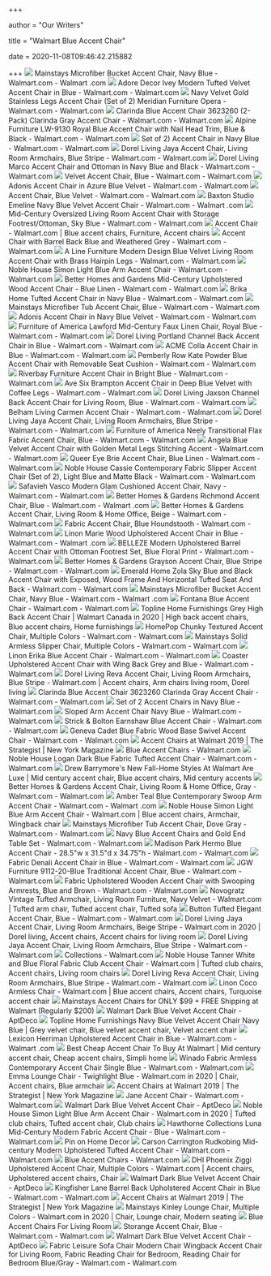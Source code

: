 +++
        
author = "Our Writers"
        
title = "Walmart Blue Accent Chair"
        
date = 2020-11-08T09:46:42.215882
        
+++
[ ![](https://i5.walmartimages.com/asr/c85d995b-da11-4cc9-8a9c-08fc6e583e54_1.43fe0e6bd417d2929ed512c35005898a.jpeg?odnWidth=612&odnHeight=612&odnBg=ffffff)](https://i5.walmartimages.com/asr/c85d995b-da11-4cc9-8a9c-08fc6e583e54_1.43fe0e6bd417d2929ed512c35005898a.jpeg?odnWidth=612&odnHeight=612&odnBg=ffffff) Mainstays Microfiber Bucket Accent Chair, Navy Blue - Walmart.com - Walmart .com
[ ![](https://i5.walmartimages.com/asr/34c26804-9935-45cb-98c5-2ed3989d9672_1.901e7517e5364e23abefc4c353375c30.jpeg?odnWidth=612&odnHeight=612&odnBg=ffffff)](https://i5.walmartimages.com/asr/34c26804-9935-45cb-98c5-2ed3989d9672_1.901e7517e5364e23abefc4c353375c30.jpeg?odnWidth=612&odnHeight=612&odnBg=ffffff) Adore Decor Ivey Modern Tufted Velvet Accent Chair in Blue - Walmart.com -  Walmart.com
[ ![](https://i5.walmartimages.com/asr/8079862d-974c-4721-afaf-47d98acbe124_1.75d1726b9a651e8fe2860eec0332a80b.jpeg?odnWidth=612&odnHeight=612&odnBg=ffffff)](https://i5.walmartimages.com/asr/8079862d-974c-4721-afaf-47d98acbe124_1.75d1726b9a651e8fe2860eec0332a80b.jpeg?odnWidth=612&odnHeight=612&odnBg=ffffff) Navy Velvet Gold Stainless Legs Accent Chair (Set of 2) Meridian Furniture  Opera - Walmart.com - Walmart.com
[ ![](https://i5.walmartimages.com/asr/a3cca96e-0939-4b83-839f-f2f3d7ca806d_1.5402dde9e90d19f671d484b4acd94399.jpeg?odnWidth=612&odnHeight=612&odnBg=ffffff)](https://i5.walmartimages.com/asr/a3cca96e-0939-4b83-839f-f2f3d7ca806d_1.5402dde9e90d19f671d484b4acd94399.jpeg?odnWidth=612&odnHeight=612&odnBg=ffffff) Clarinda Blue Accent Chair 3623260 (2-Pack) Clarinda Gray Accent Chair -  Walmart.com - Walmart.com
[ ![](https://i5.walmartimages.com/asr/90f2d2b1-691a-4f90-a9c3-e20318824a2f_1.2eb8d8828c40c095c75d0e90a6672246.jpeg?odnWidth=612&odnHeight=612&odnBg=ffffff)](https://i5.walmartimages.com/asr/90f2d2b1-691a-4f90-a9c3-e20318824a2f_1.2eb8d8828c40c095c75d0e90a6672246.jpeg?odnWidth=612&odnHeight=612&odnBg=ffffff) Alpine Furniture LW-9130 Royal Blue Accent Chair with Nail Head Trim&#44;  Blue & Black - Walmart.com - Walmart.com
[ ![](https://i5.walmartimages.com/asr/8bc89122-1416-490c-99fb-1f4c04e4e114_1.56cad6dfa273feeb2bedc28689f98812.jpeg?odnWidth=612&odnHeight=612&odnBg=ffffff)](https://i5.walmartimages.com/asr/8bc89122-1416-490c-99fb-1f4c04e4e114_1.56cad6dfa273feeb2bedc28689f98812.jpeg?odnWidth=612&odnHeight=612&odnBg=ffffff) Set of 2) Accent Chair in Navy Blue - Walmart.com - Walmart.com
[ ![](https://i5.walmartimages.com/asr/f669cf5a-25e2-4294-a3f7-1dbce8fd46f9_1.907ab7cfc34a01e31968b5d6baa5beba.jpeg?odnWidth=612&odnHeight=612&odnBg=ffffff)](https://i5.walmartimages.com/asr/f669cf5a-25e2-4294-a3f7-1dbce8fd46f9_1.907ab7cfc34a01e31968b5d6baa5beba.jpeg?odnWidth=612&odnHeight=612&odnBg=ffffff) Dorel Living Jaya Accent Chair, Living Room Armchairs, Blue Stripe - Walmart.com  - Walmart.com
[ ![](https://i5.walmartimages.com/asr/5cb03ef0-415f-4b15-97c9-fdc2890931f8_1.63acc3612a3503248bbc27acc5906e50.jpeg?odnWidth=612&odnHeight=612&odnBg=ffffff)](https://i5.walmartimages.com/asr/5cb03ef0-415f-4b15-97c9-fdc2890931f8_1.63acc3612a3503248bbc27acc5906e50.jpeg?odnWidth=612&odnHeight=612&odnBg=ffffff) Dorel Living Marco Accent Chair and Ottoman in Navy Blue and Black - Walmart.com  - Walmart.com
[ ![](https://i5.walmartimages.com/asr/a63c2d48-c0a1-45d0-b506-4dc34191b99b_1.bacee097c3ddef9e2f2e695db0c3aaba.jpeg?odnWidth=612&odnHeight=612&odnBg=ffffff)](https://i5.walmartimages.com/asr/a63c2d48-c0a1-45d0-b506-4dc34191b99b_1.bacee097c3ddef9e2f2e695db0c3aaba.jpeg?odnWidth=612&odnHeight=612&odnBg=ffffff) Velvet Accent Chair, Blue - Walmart.com - Walmart.com
[ ![](https://i5.walmartimages.com/asr/aecafc0f-a47a-4d49-8097-34ba52db83c2.236aca81f494d917bdae7085b180a7d8.jpeg?odnWidth=612&odnHeight=612&odnBg=ffffff)](https://i5.walmartimages.com/asr/aecafc0f-a47a-4d49-8097-34ba52db83c2.236aca81f494d917bdae7085b180a7d8.jpeg?odnWidth=612&odnHeight=612&odnBg=ffffff) Adonis Accent Chair in Azure Blue Velvet - Walmart.com - Walmart.com
[ ![](https://i5.walmartimages.com/asr/f12a1edf-ea73-4575-9489-cf5ae37b156b_1.f5106cb9b713b420caa3816eefca39f6.jpeg?odnWidth=612&odnHeight=612&odnBg=ffffff)](https://i5.walmartimages.com/asr/f12a1edf-ea73-4575-9489-cf5ae37b156b_1.f5106cb9b713b420caa3816eefca39f6.jpeg?odnWidth=612&odnHeight=612&odnBg=ffffff) Accent Chair, Blue Velvet - Walmart.com - Walmart.com
[ ![](https://i5.walmartimages.com/asr/9dadb811-de38-43e7-b5bb-1fd506776d3e_1.196b99d503e344fd282cce7bf31169d8.jpeg?odnWidth=612&odnHeight=612&odnBg=ffffff)](https://i5.walmartimages.com/asr/9dadb811-de38-43e7-b5bb-1fd506776d3e_1.196b99d503e344fd282cce7bf31169d8.jpeg?odnWidth=612&odnHeight=612&odnBg=ffffff) Baxton Studio Emeline Navy Blue Velvet Accent Chair - Walmart.com - Walmart .com
[ ![](https://i5.walmartimages.com/asr/d77796cd-5908-4ff8-b115-e57f3294d4eb_1.8cb0a3a57ed49091fe6b1fee22e42723.jpeg?odnWidth=612&odnHeight=612&odnBg=ffffff)](https://i5.walmartimages.com/asr/d77796cd-5908-4ff8-b115-e57f3294d4eb_1.8cb0a3a57ed49091fe6b1fee22e42723.jpeg?odnWidth=612&odnHeight=612&odnBg=ffffff) Mid-Century Oversized Living Room Accent Chair with Storage  Footrest/Ottoman, Sky Blue - Walmart.com - Walmart.com
[ ![](https://i.pinimg.com/474x/47/70/e8/4770e88b3e7ffa82cb7ce7056b411448.jpg)](https://i.pinimg.com/474x/47/70/e8/4770e88b3e7ffa82cb7ce7056b411448.jpg) Accent Chair - Walmart.com | Blue accent chairs, Furniture, Accent chairs
[ ![](https://i5.walmartimages.com/asr/00c4645f-a6a0-48df-a58f-4dcac6eb8062_1.5666c6a51858ae423ef7cf343cd0ccf8.jpeg?odnWidth=612&odnHeight=612&odnBg=ffffff)](https://i5.walmartimages.com/asr/00c4645f-a6a0-48df-a58f-4dcac6eb8062_1.5666c6a51858ae423ef7cf343cd0ccf8.jpeg?odnWidth=612&odnHeight=612&odnBg=ffffff) Accent Chair with Barrel Back Blue and Weathered Grey - Walmart.com -  Walmart.com
[ ![](https://i5.walmartimages.com/asr/954c45fa-92d0-476d-b158-8a905ffedf60_1.27573ece887d04cda13923bb2f77f35a.jpeg?odnWidth=612&odnHeight=612&odnBg=ffffff)](https://i5.walmartimages.com/asr/954c45fa-92d0-476d-b158-8a905ffedf60_1.27573ece887d04cda13923bb2f77f35a.jpeg?odnWidth=612&odnHeight=612&odnBg=ffffff) A Line Furniture Modern Design Blue Velvet Living Room Accent Chair with  Brass Hairpin Legs - Walmart.com - Walmart.com
[ ![](https://i5.walmartimages.com/asr/8adae9e5-136c-4936-8a87-8c27c8815fb1_1.18cf1759593a94d5cfea7484ac59e71f.jpeg?odnWidth=612&odnHeight=612&odnBg=ffffff)](https://i5.walmartimages.com/asr/8adae9e5-136c-4936-8a87-8c27c8815fb1_1.18cf1759593a94d5cfea7484ac59e71f.jpeg?odnWidth=612&odnHeight=612&odnBg=ffffff) Noble House Simon Light Blue Arm Accent Chair - Walmart.com - Walmart.com
[ ![](https://i5.walmartimages.com/asr/9349e53f-4d0c-4ff8-a272-41498acc8fb3_1.aa14b67ef3e4da3b1ee9b9abb60961e5.jpeg)](https://i5.walmartimages.com/asr/9349e53f-4d0c-4ff8-a272-41498acc8fb3_1.aa14b67ef3e4da3b1ee9b9abb60961e5.jpeg) Better Homes and Gardens Mid-Century Upholstered Wood Accent Chair - Blue  Linen - Walmart.com - Walmart.com
[ ![](https://i5.walmartimages.com/asr/580e6ce8-883c-467e-a4d5-d77a5f943b2d_1.d9b6162057f43a1a2ee791b1a17c9e61.jpeg?odnWidth=612&odnHeight=612&odnBg=ffffff)](https://i5.walmartimages.com/asr/580e6ce8-883c-467e-a4d5-d77a5f943b2d_1.d9b6162057f43a1a2ee791b1a17c9e61.jpeg?odnWidth=612&odnHeight=612&odnBg=ffffff) Brika Home Tufted Accent Chair in Navy Blue - Walmart.com - Walmart.com
[ ![](https://i5.walmartimages.com/asr/717a1caf-2b00-45a3-9c90-1c7da02992e2_2.1558dcf0e78e2d8362ba25d24f8bddd6.jpeg?odnWidth=612&odnHeight=612&odnBg=ffffff)](https://i5.walmartimages.com/asr/717a1caf-2b00-45a3-9c90-1c7da02992e2_2.1558dcf0e78e2d8362ba25d24f8bddd6.jpeg?odnWidth=612&odnHeight=612&odnBg=ffffff) Mainstays Microfiber Tub Accent Chair, Blue - Walmart.com - Walmart.com
[ ![](https://i5.walmartimages.com/asr/d3cd80a4-cebe-4142-be0e-3558bf8003de.da069eb21b240db3c9fad290effca836.jpeg?odnWidth=612&odnHeight=612&odnBg=ffffff)](https://i5.walmartimages.com/asr/d3cd80a4-cebe-4142-be0e-3558bf8003de.da069eb21b240db3c9fad290effca836.jpeg?odnWidth=612&odnHeight=612&odnBg=ffffff) Adonis Accent Chair in Navy Blue Velvet - Walmart.com - Walmart.com
[ ![](https://i5.walmartimages.com/asr/c9c15231-ff82-48bd-8870-bfe1130755f5_2.d5f95947e679e2535dd1618d0a79011a.jpeg?odnWidth=612&odnHeight=612&odnBg=ffffff)](https://i5.walmartimages.com/asr/c9c15231-ff82-48bd-8870-bfe1130755f5_2.d5f95947e679e2535dd1618d0a79011a.jpeg?odnWidth=612&odnHeight=612&odnBg=ffffff) Furniture of America Lawford Mid-Century Faux Linen Chair, Royal Blue -  Walmart.com - Walmart.com
[ ![](https://i5.walmartimages.com/asr/5de3b762-3be9-45cc-b21e-776d3e9c4a0e_1.f51be0ded2d1e7d1c1b66e3f6f15f1ec.jpeg?odnWidth=612&odnHeight=612&odnBg=ffffff)](https://i5.walmartimages.com/asr/5de3b762-3be9-45cc-b21e-776d3e9c4a0e_1.f51be0ded2d1e7d1c1b66e3f6f15f1ec.jpeg?odnWidth=612&odnHeight=612&odnBg=ffffff) Dorel Living Portland Channel Back Accent Chair in Blue - Walmart.com -  Walmart.com
[ ![](https://i5.walmartimages.com/asr/4e5c298a-8dd9-48b8-88c6-d9a44abb0998_1.f2f8cbcf09a64400f633bde4baa85607.jpeg?odnWidth=612&odnHeight=612&odnBg=ffffff)](https://i5.walmartimages.com/asr/4e5c298a-8dd9-48b8-88c6-d9a44abb0998_1.f2f8cbcf09a64400f633bde4baa85607.jpeg?odnWidth=612&odnHeight=612&odnBg=ffffff) ACME Colla Accent Chair in Blue - Walmart.com - Walmart.com
[ ![](https://i5.walmartimages.com/asr/ef9f0a5d-3a3c-4c9c-9d12-0ea7b0a34cbc_1.e30959172cb12a3a76a8fbd6fb73703e.jpeg?odnWidth=612&odnHeight=612&odnBg=ffffff)](https://i5.walmartimages.com/asr/ef9f0a5d-3a3c-4c9c-9d12-0ea7b0a34cbc_1.e30959172cb12a3a76a8fbd6fb73703e.jpeg?odnWidth=612&odnHeight=612&odnBg=ffffff) Pemberly Row Kate Powder Blue Accent Chair with Removable Seat Cushion -  Walmart.com - Walmart.com
[ ![](https://i5.walmartimages.com/asr/639d96e5-ee9a-4dbe-81c8-e3570219e391_1.951760a67f74087c9d880f8e846ef65d.jpeg?odnWidth=612&odnHeight=612&odnBg=ffffff)](https://i5.walmartimages.com/asr/639d96e5-ee9a-4dbe-81c8-e3570219e391_1.951760a67f74087c9d880f8e846ef65d.jpeg?odnWidth=612&odnHeight=612&odnBg=ffffff) Riverbay Furniture Accent Chair in Bright Blue - Walmart.com - Walmart.com
[ ![](https://i5.walmartimages.com/asr/86fac13c-59d3-470a-99e9-b1ba2298b23d_1.a3bb36ae69c7b99a2b67fe9fe7b0db06.jpeg?odnWidth=612&odnHeight=612&odnBg=ffffff)](https://i5.walmartimages.com/asr/86fac13c-59d3-470a-99e9-b1ba2298b23d_1.a3bb36ae69c7b99a2b67fe9fe7b0db06.jpeg?odnWidth=612&odnHeight=612&odnBg=ffffff) Ave Six Brampton Accent Chair in Deep Blue Velvet with Coffee Legs - Walmart.com  - Walmart.com
[ ![](https://i5.walmartimages.com/asr/38c1db13-2322-4df9-b359-b9d54e3da493_1.effe0f985dbde0ffafb4eaf0f20b331a.jpeg?odnWidth=612&odnHeight=612&odnBg=ffffff)](https://i5.walmartimages.com/asr/38c1db13-2322-4df9-b359-b9d54e3da493_1.effe0f985dbde0ffafb4eaf0f20b331a.jpeg?odnWidth=612&odnHeight=612&odnBg=ffffff) Dorel Living Jaxson Channel Back Accent Chair for Living Room, Blue -  Walmart.com - Walmart.com
[ ![](https://i5.walmartimages.com/asr/9ab236a9-a136-49a9-b0f6-f00610c95924_1.9b7f8f225cdc750163fd8f5889e1a017.jpeg?odnWidth=612&odnHeight=612&odnBg=ffffff)](https://i5.walmartimages.com/asr/9ab236a9-a136-49a9-b0f6-f00610c95924_1.9b7f8f225cdc750163fd8f5889e1a017.jpeg?odnWidth=612&odnHeight=612&odnBg=ffffff) Belham Living Carmen Accent Chair - Walmart.com - Walmart.com
[ ![](https://i5.walmartimages.com/asr/e932b683-f602-4747-95f2-6dd10707941d_1.34e3779d54ae8b4fd7690dc8f501ff90.jpeg)](https://i5.walmartimages.com/asr/e932b683-f602-4747-95f2-6dd10707941d_1.34e3779d54ae8b4fd7690dc8f501ff90.jpeg) Dorel Living Jaya Accent Chair, Living Room Armchairs, Blue Stripe - Walmart.com  - Walmart.com
[ ![](https://i5.walmartimages.com/asr/626ce28e-4f91-446c-a5b4-6aef3a5fa0be_1.cb5a828c7e45a23cb549a1f49b5ae675.jpeg)](https://i5.walmartimages.com/asr/626ce28e-4f91-446c-a5b4-6aef3a5fa0be_1.cb5a828c7e45a23cb549a1f49b5ae675.jpeg) Furniture of America Neely Transitional Flax Fabric Accent Chair, Blue -  Walmart.com - Walmart.com
[ ![](https://i5.walmartimages.com/asr/18ace311-6b87-421b-88c4-78b41f0b7177_1.58ae8e03eabd83b13a29a7a64a3a717f.jpeg?odnWidth=612&odnHeight=612&odnBg=ffffff)](https://i5.walmartimages.com/asr/18ace311-6b87-421b-88c4-78b41f0b7177_1.58ae8e03eabd83b13a29a7a64a3a717f.jpeg?odnWidth=612&odnHeight=612&odnBg=ffffff) Angela Blue Velvet Accent Chair with Golden Metal Legs Stitching Accent -  Walmart.com - Walmart.com
[ ![](https://i5.walmartimages.com/asr/a02e838d-327c-4abe-a0eb-a821261b4395.9d4fc465a6ed677e282694408fc6b1bc.jpeg?odnWidth=612&odnHeight=612&odnBg=ffffff)](https://i5.walmartimages.com/asr/a02e838d-327c-4abe-a0eb-a821261b4395.9d4fc465a6ed677e282694408fc6b1bc.jpeg?odnWidth=612&odnHeight=612&odnBg=ffffff) Queer Eye Brie Accent Chair, Blue Linen - Walmart.com - Walmart.com
[ ![](https://i5.walmartimages.com/asr/1f570c74-2613-421f-9008-94455764d1c4_1.4fcc48df36773bc183ea70b80674fea8.jpeg?odnWidth=612&odnHeight=612&odnBg=ffffff)](https://i5.walmartimages.com/asr/1f570c74-2613-421f-9008-94455764d1c4_1.4fcc48df36773bc183ea70b80674fea8.jpeg?odnWidth=612&odnHeight=612&odnBg=ffffff) Noble House Cassie Contemporary Fabric Slipper Accent Chair (Set of 2),  Light Blue and Matte Black - Walmart.com - Walmart.com
[ ![](https://i5.walmartimages.com/asr/db409f37-cd64-4070-8d63-d93ac5e35973_4.a585a0adcf60487aca7d3da8a613ac9e.jpeg)](https://i5.walmartimages.com/asr/db409f37-cd64-4070-8d63-d93ac5e35973_4.a585a0adcf60487aca7d3da8a613ac9e.jpeg) Safavieh Vasco Modern Glam Cushioned Accent Chair, Navy - Walmart.com -  Walmart.com
[ ![](https://i5.walmartimages.com/asr/eea51caa-7945-48bf-acfa-aed66af28a66_1.8680ecbb279b73561fbdefb5f4ece0d3.jpeg?odnWidth=612&odnHeight=612&odnBg=ffffff)](https://i5.walmartimages.com/asr/eea51caa-7945-48bf-acfa-aed66af28a66_1.8680ecbb279b73561fbdefb5f4ece0d3.jpeg?odnWidth=612&odnHeight=612&odnBg=ffffff) Better Homes & Gardens Richmond Accent Chair, Blue - Walmart.com - Walmart .com
[ ![](https://i5.walmartimages.com/asr/bf4ff995-b730-418e-a78f-1013465d4786.86febdcc37a75a289a2d9b065f1d32e4.jpeg?odnWidth=612&odnHeight=612&odnBg=ffffff)](https://i5.walmartimages.com/asr/bf4ff995-b730-418e-a78f-1013465d4786.86febdcc37a75a289a2d9b065f1d32e4.jpeg?odnWidth=612&odnHeight=612&odnBg=ffffff) Better Homes & Gardens Accent Chair, Living Room & Home Office, Beige -  Walmart.com - Walmart.com
[ ![](https://i5.walmartimages.com/asr/2c353afd-f79e-4395-aec9-ed81e9d7f976_1.df9e89af08ecb27eca182b57967eef2f.jpeg?odnWidth=612&odnHeight=612&odnBg=ffffff)](https://i5.walmartimages.com/asr/2c353afd-f79e-4395-aec9-ed81e9d7f976_1.df9e89af08ecb27eca182b57967eef2f.jpeg?odnWidth=612&odnHeight=612&odnBg=ffffff) Fabric Accent Chair, Blue Houndstooth - Walmart.com - Walmart.com
[ ![](https://i5.walmartimages.com/asr/8d8b43bc-e250-45ab-9cd3-2e5223295988_1.c8f3464469901df306e31fa46630b75e.jpeg?odnWidth=612&odnHeight=612&odnBg=ffffff)](https://i5.walmartimages.com/asr/8d8b43bc-e250-45ab-9cd3-2e5223295988_1.c8f3464469901df306e31fa46630b75e.jpeg?odnWidth=612&odnHeight=612&odnBg=ffffff) Linon Marie Wood Upholstered Accent Chair in Blue - Walmart.com - Walmart .com
[ ![](https://i5.walmartimages.com/asr/3510a469-737b-428e-8484-989d462cc38c_1.244a0b1773f3f015444ef54c9284f945.jpeg?odnWidth=612&odnHeight=612&odnBg=ffffff)](https://i5.walmartimages.com/asr/3510a469-737b-428e-8484-989d462cc38c_1.244a0b1773f3f015444ef54c9284f945.jpeg?odnWidth=612&odnHeight=612&odnBg=ffffff) BELLEZE Modern Upholstered Barrel Accent Chair with Ottoman Footrest Set,  Blue Floral Print - Walmart.com - Walmart.com
[ ![](https://i5.walmartimages.com/asr/06c03566-8180-4c76-8a81-825de9783d90_1.d1e315cdc239bf14eb770fc3e59e2dae.jpeg?odnWidth=612&odnHeight=612&odnBg=ffffff)](https://i5.walmartimages.com/asr/06c03566-8180-4c76-8a81-825de9783d90_1.d1e315cdc239bf14eb770fc3e59e2dae.jpeg?odnWidth=612&odnHeight=612&odnBg=ffffff) Better Homes & Gardens Grayson Accent Chair, Blue Stripe - Walmart.com -  Walmart.com
[ ![](https://i5.walmartimages.com/asr/599751c2-aed6-4249-8eda-76d6e8fad75d_1.57aeb91f6ee83d5a0e902e8319edcbaf.jpeg?odnWidth=612&odnHeight=612&odnBg=ffffff)](https://i5.walmartimages.com/asr/599751c2-aed6-4249-8eda-76d6e8fad75d_1.57aeb91f6ee83d5a0e902e8319edcbaf.jpeg?odnWidth=612&odnHeight=612&odnBg=ffffff) Emerald Home Zola Sky Blue and Black Accent Chair with Exposed, Wood Frame  And Horizontal Tufted Seat And Back - Walmart.com - Walmart.com
[ ![](https://i5.walmartimages.com/asr/cc7c3ae1-04c2-4a43-ba3e-c601128a833b_2.5162d970d172241796abe49bb0e29038.jpeg)](https://i5.walmartimages.com/asr/cc7c3ae1-04c2-4a43-ba3e-c601128a833b_2.5162d970d172241796abe49bb0e29038.jpeg) Mainstays Microfiber Bucket Accent Chair, Navy Blue - Walmart.com - Walmart .com
[ ![](https://i5.walmartimages.com/asr/f999217c-c70f-4ff7-b6a9-595195299eb5_1.8b2b9d0c76f4ce207b46783cbd507de8.jpeg?odnWidth=612&odnHeight=612&odnBg=ffffff)](https://i5.walmartimages.com/asr/f999217c-c70f-4ff7-b6a9-595195299eb5_1.8b2b9d0c76f4ce207b46783cbd507de8.jpeg?odnWidth=612&odnHeight=612&odnBg=ffffff) Fontana Blue Accent Chair - Walmart.com - Walmart.com
[ ![](https://i.pinimg.com/474x/c6/6b/da/c66bdad706cc1323aa2c9e17c6eab147.jpg)](https://i.pinimg.com/474x/c6/6b/da/c66bdad706cc1323aa2c9e17c6eab147.jpg) Topline Home Furnishings Grey High Back Accent Chair | Walmart Canada in  2020 | High back accent chairs, Blue accent chairs, Home furnishings
[ ![](https://i5.walmartimages.com/asr/c6d6428c-3e67-41b0-8a87-8d09405fce19_2.37bdcbfd522ba20e979223bb228fc86c.jpeg?odnWidth=612&odnHeight=612&odnBg=ffffff)](https://i5.walmartimages.com/asr/c6d6428c-3e67-41b0-8a87-8d09405fce19_2.37bdcbfd522ba20e979223bb228fc86c.jpeg?odnWidth=612&odnHeight=612&odnBg=ffffff) HomePop Chunky Textured Accent Chair, Multiple Colors - Walmart.com -  Walmart.com
[ ![](https://i5.walmartimages.com/asr/6eaaf908-2380-48c0-a119-e880895eb5f1_1.69a0c184fed9866b244209d773bad8b3.jpeg)](https://i5.walmartimages.com/asr/6eaaf908-2380-48c0-a119-e880895eb5f1_1.69a0c184fed9866b244209d773bad8b3.jpeg) Mainstays Solid Armless Slipper Chair, Multiple Colors - Walmart.com -  Walmart.com
[ ![](https://i5.walmartimages.com/asr/2cec1635-3e23-410a-992d-4cd647465050_1.77f855cc2fa6cae5daa1000412195a8e.jpeg?odnWidth=612&odnHeight=612&odnBg=ffffff)](https://i5.walmartimages.com/asr/2cec1635-3e23-410a-992d-4cd647465050_1.77f855cc2fa6cae5daa1000412195a8e.jpeg?odnWidth=612&odnHeight=612&odnBg=ffffff) Linon Erika Blue Accent Chair - Walmart.com - Walmart.com
[ ![](https://i5.walmartimages.com/asr/a6bba9d0-66e3-4f97-b190-d5d8c60003b3_1.a96d45a16abff2ab5d271abf19ecc935.jpeg?odnWidth=2000&odnHeight=2000&odnBg=ffffff)](https://i5.walmartimages.com/asr/a6bba9d0-66e3-4f97-b190-d5d8c60003b3_1.a96d45a16abff2ab5d271abf19ecc935.jpeg?odnWidth=2000&odnHeight=2000&odnBg=ffffff) Coaster Upholstered Accent Chair with Wing Back Grey and Blue - Walmart.com  - Walmart.com
[ ![](https://i.pinimg.com/474x/32/b6/d3/32b6d38ba530f35381ada0ae94b3b661.jpg)](https://i.pinimg.com/474x/32/b6/d3/32b6d38ba530f35381ada0ae94b3b661.jpg) Dorel Living Reva Accent Chair, Living Room Armchairs, Blue Stripe - Walmart.com  | Accent chairs, Arm chairs living room, Dorel living
[ ![](https://i5.walmartimages.com/asr/d90196b9-3f6a-4930-9315-09ece66ba93a_1.8833bd49e131b1b6dc012523c38b8a27.jpeg?odnWidth=612&odnHeight=612&odnBg=ffffff)](https://i5.walmartimages.com/asr/d90196b9-3f6a-4930-9315-09ece66ba93a_1.8833bd49e131b1b6dc012523c38b8a27.jpeg?odnWidth=612&odnHeight=612&odnBg=ffffff) Clarinda Blue Accent Chair 3623260 Clarinda Gray Accent Chair - Walmart.com  - Walmart.com
[ ![](https://i5.walmartimages.com/asr/1185326e-df4e-42fc-833a-628997ed693a_1.d48f16b68bcc12974248bcc915ed803a.jpeg?odnWidth=450&odnHeight=450&odnBg=ffffff)](https://i5.walmartimages.com/asr/1185326e-df4e-42fc-833a-628997ed693a_1.d48f16b68bcc12974248bcc915ed803a.jpeg?odnWidth=450&odnHeight=450&odnBg=ffffff) Set of 2 Accent Chairs in Navy Blue - Walmart.com
[ ![](https://i5.walmartimages.com/asr/3363bac7-d805-4bb3-af7c-035f47e1ed2c_1.c82a59fcb1a0098a8e41fe74a122eb8f.jpeg?odnWidth=612&odnHeight=612&odnBg=ffffff)](https://i5.walmartimages.com/asr/3363bac7-d805-4bb3-af7c-035f47e1ed2c_1.c82a59fcb1a0098a8e41fe74a122eb8f.jpeg?odnWidth=612&odnHeight=612&odnBg=ffffff) Sloped Arm Accent Chair Navy Blue - Walmart.com - Walmart.com
[ ![](https://i5.walmartimages.com/asr/16bcadc3-9d3d-4ae8-a094-c8378e8b7698_1.ce8db8156e201ffe41e4a8ba003558aa.jpeg?odnWidth=612&odnHeight=612&odnBg=ffffff)](https://i5.walmartimages.com/asr/16bcadc3-9d3d-4ae8-a094-c8378e8b7698_1.ce8db8156e201ffe41e4a8ba003558aa.jpeg?odnWidth=612&odnHeight=612&odnBg=ffffff) Strick & Bolton Earnshaw Blue Accent Chair - Walmart.com - Walmart.com
[ ![](https://i5.walmartimages.com/asr/54d20c8b-a560-4f21-9a5d-721ca95fc251_1.94c48cbb97e71736b579f4c9e43898d7.jpeg?odnWidth=612&odnHeight=612&odnBg=ffffff)](https://i5.walmartimages.com/asr/54d20c8b-a560-4f21-9a5d-721ca95fc251_1.94c48cbb97e71736b579f4c9e43898d7.jpeg?odnWidth=612&odnHeight=612&odnBg=ffffff) Geneva Cadet Blue Fabric Wood Base Swivel Accent Chair - Walmart.com -  Walmart.com
[ ![](https://pyxis.nymag.com/v1/imgs/ab8/650/c9db0ee4886b95847dc0076ab1c9e60062-walmart-drewbarrymore.w600.jpg)](https://pyxis.nymag.com/v1/imgs/ab8/650/c9db0ee4886b95847dc0076ab1c9e60062-walmart-drewbarrymore.w600.jpg) Accent Chairs at Walmart 2019 | The Strategist | New York Magazine
[ ![](https://i5.walmartimages.com/asr/9bb9d881-c56e-481c-85c0-96c0cde7fcbe_2.a596368d4b4bb105340cffb8639a4e07.jpeg)](https://i5.walmartimages.com/asr/9bb9d881-c56e-481c-85c0-96c0cde7fcbe_2.a596368d4b4bb105340cffb8639a4e07.jpeg) Blue Accent Chairs - Walmart.com
[ ![](https://i5.walmartimages.com/asr/472dcf5b-2f1d-4e6f-87ac-e4b2a1611125_1.07a34676891db5aa35bb34f7e2865e80.jpeg?odnWidth=612&odnHeight=612&odnBg=ffffff)](https://i5.walmartimages.com/asr/472dcf5b-2f1d-4e6f-87ac-e4b2a1611125_1.07a34676891db5aa35bb34f7e2865e80.jpeg?odnWidth=612&odnHeight=612&odnBg=ffffff) Noble House Logan Dark Blue Fabric Tufted Accent Chair - Walmart.com -  Walmart.com
[ ![](https://i.pinimg.com/originals/f3/92/90/f392907c65ed8695dab1fe3111f8f423.jpg)](https://i.pinimg.com/originals/f3/92/90/f392907c65ed8695dab1fe3111f8f423.jpg) Drew Barrymore's New Fall-Home Styles At Walmart Are Luxe | Mid century accent  chair, Blue accent chairs, Mid century accents
[ ![](https://i5.walmartimages.com/asr/64d309bd-c626-4461-8d9d-0b63194daf80.fe75e920fef8c99fe529d99decc3d1ab.jpeg?odnWidth=612&odnHeight=612&odnBg=ffffff)](https://i5.walmartimages.com/asr/64d309bd-c626-4461-8d9d-0b63194daf80.fe75e920fef8c99fe529d99decc3d1ab.jpeg?odnWidth=612&odnHeight=612&odnBg=ffffff) Better Homes & Gardens Accent Chair, Living Room & Home Office, Gray -  Walmart.com - Walmart.com
[ ![](https://i5.walmartimages.com/asr/d2507f31-3cfa-4a15-9401-d03c76838df1_1.ea64e1d813a9aff57604c983b17d33c0.jpeg?odnWidth=612&odnHeight=612&odnBg=ffffff)](https://i5.walmartimages.com/asr/d2507f31-3cfa-4a15-9401-d03c76838df1_1.ea64e1d813a9aff57604c983b17d33c0.jpeg?odnWidth=612&odnHeight=612&odnBg=ffffff) Amber Teal Blue Contemporary Swoop Arm Accent Chair - Walmart.com - Walmart .com
[ ![](https://i.pinimg.com/originals/65/c5/49/65c549b88f1366c48b421fdad3b4eb2f.jpg)](https://i.pinimg.com/originals/65/c5/49/65c549b88f1366c48b421fdad3b4eb2f.jpg) Noble House Simon Light Blue Arm Accent Chair - Walmart.com | Blue accent  chairs, Armchair, Wingback chair
[ ![](https://i5.walmartimages.com/asr/b95715f2-e26a-45db-8c4d-a64919bf486a_4.8847712c19328f39d3051e9130d7f3ef.jpeg)](https://i5.walmartimages.com/asr/b95715f2-e26a-45db-8c4d-a64919bf486a_4.8847712c19328f39d3051e9130d7f3ef.jpeg) Mainstays Microfiber Tub Accent Chair, Dove Gray - Walmart.com - Walmart.com
[ ![](https://i5.walmartimages.com/asr/abf556ac-5501-4a55-8408-31cfaae9b34e_1.a334af09e61f99273e3c82d48a8793cd.jpeg?odnWidth=612&odnHeight=612&odnBg=ffffff)](https://i5.walmartimages.com/asr/abf556ac-5501-4a55-8408-31cfaae9b34e_1.a334af09e61f99273e3c82d48a8793cd.jpeg?odnWidth=612&odnHeight=612&odnBg=ffffff) Navy Blue Accent Chairs and Gold End Table Set - Walmart.com - Walmart.com
[ ![](https://i5.walmartimages.com/asr/b2a73444-8d1f-426c-b6eb-30b6c59bc211_1.6e4e8a56788fb79b0d654b29a2169d87.jpeg?odnWidth=612&odnHeight=612&odnBg=ffffff)](https://i5.walmartimages.com/asr/b2a73444-8d1f-426c-b6eb-30b6c59bc211_1.6e4e8a56788fb79b0d654b29a2169d87.jpeg?odnWidth=612&odnHeight=612&odnBg=ffffff) Madison Park Hermo Blue Accent Chair - 28.5"w x 31.5"d x 34.75"h - Walmart.com  - Walmart.com
[ ![](https://i5.walmartimages.com/asr/892b1051-e0ec-4b76-8f2e-bf21d3f0617a_1.7fec3b6c1f300b5734b8553c907cccc3.jpeg?odnWidth=612&odnHeight=612&odnBg=ffffff)](https://i5.walmartimages.com/asr/892b1051-e0ec-4b76-8f2e-bf21d3f0617a_1.7fec3b6c1f300b5734b8553c907cccc3.jpeg?odnWidth=612&odnHeight=612&odnBg=ffffff) Fabric Denali Accent Chair in Blue - Walmart.com - Walmart.com
[ ![](https://i5.walmartimages.com/asr/646d4a14-ae98-4bbc-9e7e-7bb50fd71b3b_1.d70074703df2d48562cc6117e18bb3f9.jpeg?odnWidth=612&odnHeight=612&odnBg=ffffff)](https://i5.walmartimages.com/asr/646d4a14-ae98-4bbc-9e7e-7bb50fd71b3b_1.d70074703df2d48562cc6117e18bb3f9.jpeg?odnWidth=612&odnHeight=612&odnBg=ffffff) JGW Furniture 9112-20-Blue Traditional Accent Chair&#44; Blue - Walmart.com  - Walmart.com
[ ![](https://i5.walmartimages.com/asr/0f59c33e-2cee-4086-be9a-82c5735efb3e_1.841fe81de537ed11c83e93394aa88ecf.jpeg?odnWidth=612&odnHeight=612&odnBg=ffffff)](https://i5.walmartimages.com/asr/0f59c33e-2cee-4086-be9a-82c5735efb3e_1.841fe81de537ed11c83e93394aa88ecf.jpeg?odnWidth=612&odnHeight=612&odnBg=ffffff) Fabric Upholstered Wooden Accent Chair with Swooping Armrests, Blue and  Brown - Walmart.com - Walmart.com
[ ![](https://i.pinimg.com/564x/1e/d9/7e/1ed97e9b09b4864374ed1ba158247508.jpg)](https://i.pinimg.com/564x/1e/d9/7e/1ed97e9b09b4864374ed1ba158247508.jpg) Novogratz Vintage Tufted Armchair, Living Room Furniture, Navy Velvet -  Walmart.com | Tufted arm chair, Tufted accent chair, Tufted sofa
[ ![](https://i5.walmartimages.com/asr/09f2b142-7e73-44aa-a8b2-e1da42cf85f7_1.0b4681951c83e59708108cf947e75dea.jpeg?odnWidth=612&odnHeight=612&odnBg=ffffff)](https://i5.walmartimages.com/asr/09f2b142-7e73-44aa-a8b2-e1da42cf85f7_1.0b4681951c83e59708108cf947e75dea.jpeg?odnWidth=612&odnHeight=612&odnBg=ffffff) Button Tufted Elegant Accent Chair, Blue - Walmart.com - Walmart.com
[ ![](https://i.pinimg.com/474x/83/c2/02/83c20220fe30cd43c17527e124fa46a8.jpg)](https://i.pinimg.com/474x/83/c2/02/83c20220fe30cd43c17527e124fa46a8.jpg) Dorel Living Jaya Accent Chair, Living Room Armchairs, Beige Stripe -  Walmart.com in 2020 | Dorel living, Accent chairs, Accent chairs for living  room
[ ![](https://i5.walmartimages.com/asr/6e709dd1-e69e-4617-bcf2-a7392b6ec37b_1.2bebc54d498186ebe30cd32861520e90.jpeg)](https://i5.walmartimages.com/asr/6e709dd1-e69e-4617-bcf2-a7392b6ec37b_1.2bebc54d498186ebe30cd32861520e90.jpeg) Dorel Living Jaya Accent Chair, Living Room Armchairs, Blue Stripe - Walmart.com  - Walmart.com
[ ![](https://i5.walmartimages.com/asr/6bd8d5c5-aeaa-4d69-9d22-9783aef119c7_1.3a07e56aa27af95fbff6199abb01e73b.jpeg?odnWidth=450&odnHeight=450&odnBg=ffffff)](https://i5.walmartimages.com/asr/6bd8d5c5-aeaa-4d69-9d22-9783aef119c7_1.3a07e56aa27af95fbff6199abb01e73b.jpeg?odnWidth=450&odnHeight=450&odnBg=ffffff) Collections - Walmart.com
[ ![](https://i.pinimg.com/originals/52/ac/ee/52acee0b9fefeac2199262b8b84a3bd9.png)](https://i.pinimg.com/originals/52/ac/ee/52acee0b9fefeac2199262b8b84a3bd9.png) Noble House Tanner White and Blue Floral Fabric Club Accent Chair - Walmart.com  | Tufted club chairs, Accent chairs, Living room chairs
[ ![](https://i5.walmartimages.com/asr/0998901e-b4ff-4741-ad24-e42000acf997_1.d1cbab349a313356067f21201044354d.jpeg?odnWidth=612&odnHeight=612&odnBg=ffffff)](https://i5.walmartimages.com/asr/0998901e-b4ff-4741-ad24-e42000acf997_1.d1cbab349a313356067f21201044354d.jpeg?odnWidth=612&odnHeight=612&odnBg=ffffff) Dorel Living Reva Accent Chair, Living Room Armchairs, Blue Stripe - Walmart.com  - Walmart.com
[ ![](https://i.pinimg.com/originals/a6/e4/60/a6e4604763decaae9ad260b434f7c4bd.jpg)](https://i.pinimg.com/originals/a6/e4/60/a6e4604763decaae9ad260b434f7c4bd.jpg) Linon Coco Armless Chair - Walmart.com | Blue accent chairs, Accent chairs,  Turquoise accent chair
[ ![](https://135dip1kp5pb1hxer93f2f2i-wpengine.netdna-ssl.com/wp-content/uploads/2020/05/mainstays-accent-chair-3.jpg)](https://135dip1kp5pb1hxer93f2f2i-wpengine.netdna-ssl.com/wp-content/uploads/2020/05/mainstays-accent-chair-3.jpg) Mainstays Accent Chairs for ONLY $99 + FREE Shipping at Walmart (Regularly  $200)
[ ![](https://d6qwfb5pdou4u.cloudfront.net/product-images/6370001-6380000/6375053/1595572616f384661c80fdbdebe5c8ef4b58549a94/1500-1500-frame-0.jpg)](https://d6qwfb5pdou4u.cloudfront.net/product-images/6370001-6380000/6375053/1595572616f384661c80fdbdebe5c8ef4b58549a94/1500-1500-frame-0.jpg) Walmart Dark Blue Velvet Accent Chair - AptDeco
[ ![](https://i.pinimg.com/originals/0c/ef/2d/0cef2d9ba9aa04a568adc66361d7dc02.jpg)](https://i.pinimg.com/originals/0c/ef/2d/0cef2d9ba9aa04a568adc66361d7dc02.jpg) Topline Home Furnishings Navy Blue Velvet Accent Chair Navy Blue | Grey  velvet chair, Blue velvet accent chair, Velvet accent chair
[ ![](https://i5.walmartimages.com/asr/e0e79c02-4e1f-4491-8933-b609797206ac.2e4b4cc9d35fc789e310aac04abfc961.jpeg?odnWidth=612&odnHeight=612&odnBg=ffffff)](https://i5.walmartimages.com/asr/e0e79c02-4e1f-4491-8933-b609797206ac.2e4b4cc9d35fc789e310aac04abfc961.jpeg?odnWidth=612&odnHeight=612&odnBg=ffffff) Lexicon Herriman Upholstered Accent Chair in Blue - Walmart.com - Walmart .com
[ ![](https://i.pinimg.com/474x/fc/b1/b0/fcb1b0743bd1c98a84d75ebede676a57.jpg)](https://i.pinimg.com/474x/fc/b1/b0/fcb1b0743bd1c98a84d75ebede676a57.jpg) Best Cheap Accent Chair To Buy At Walmart | Mid century accent chair, Cheap accent  chairs, Simpli home
[ ![](https://i5.walmartimages.com/asr/2e1ccb5d-8b45-46ea-b357-de30f78e7536.d2f710d23c25a3e3e43ef586292165d3.jpeg?odnWidth=612&odnHeight=612&odnBg=ffffff)](https://i5.walmartimages.com/asr/2e1ccb5d-8b45-46ea-b357-de30f78e7536.d2f710d23c25a3e3e43ef586292165d3.jpeg?odnWidth=612&odnHeight=612&odnBg=ffffff) Winado Fabric Armless Contemporary Accent Chair Single Blue - Walmart.com -  Walmart.com
[ ![](https://i.pinimg.com/736x/a0/2c/a7/a02ca7bb2935085a2cef801f6134ccd5.jpg)](https://i.pinimg.com/736x/a0/2c/a7/a02ca7bb2935085a2cef801f6134ccd5.jpg) Emma Lounge Chair - Twighlight Blue - Walmart.com in 2020 | Chair, Accent  chairs, Blue armchair
[ ![](https://pyxis.nymag.com/v1/imgs/ab5/b96/a5ba0575390c95a5fcb4d8e26680b1cd85-walmart-striped.w600.jpg)](https://pyxis.nymag.com/v1/imgs/ab5/b96/a5ba0575390c95a5fcb4d8e26680b1cd85-walmart-striped.w600.jpg) Accent Chairs at Walmart 2019 | The Strategist | New York Magazine
[ ![](https://i5.walmartimages.com/asr/7deccf7e-d4fe-4f97-915c-3f5a6c41782f.b838978b482bca3483d9ed38900cf8c5.jpeg?odnWidth=612&odnHeight=612&odnBg=ffffff)](https://i5.walmartimages.com/asr/7deccf7e-d4fe-4f97-915c-3f5a6c41782f.b838978b482bca3483d9ed38900cf8c5.jpeg?odnWidth=612&odnHeight=612&odnBg=ffffff) Jane Accent Chair - Walmart.com - Walmart.com
[ ![](https://d6qwfb5pdou4u.cloudfront.net/product-images/6370001-6380000/6375053/9fda283c3ff73619be326665c8672ca9851a7fffc96356c53e7e98e3d89d2871/1500-1500-frame-0.jpg)](https://d6qwfb5pdou4u.cloudfront.net/product-images/6370001-6380000/6375053/9fda283c3ff73619be326665c8672ca9851a7fffc96356c53e7e98e3d89d2871/1500-1500-frame-0.jpg) Walmart Dark Blue Velvet Accent Chair - AptDeco
[ ![](https://i.pinimg.com/originals/b6/79/25/b67925cd834e4a320b5e8af080b84f84.jpg)](https://i.pinimg.com/originals/b6/79/25/b67925cd834e4a320b5e8af080b84f84.jpg) Noble House Simon Light Blue Arm Accent Chair - Walmart.com in 2020 |  Tufted club chairs, Tufted accent chair, Club chairs
[ ![](https://i5.walmartimages.com/asr/ade15310-93d0-492e-b1ae-15bca9759154.074269c865629d8d3569dcf67b8df59e.jpeg?odnWidth=612&odnHeight=612&odnBg=ffffff)](https://i5.walmartimages.com/asr/ade15310-93d0-492e-b1ae-15bca9759154.074269c865629d8d3569dcf67b8df59e.jpeg?odnWidth=612&odnHeight=612&odnBg=ffffff) Hawthorne Collections Luna Mid-Century Modern Fabric Accent Chair - Blue -  Walmart.com - Walmart.com
[ ![](https://i.pinimg.com/originals/d8/9d/07/d89d0776a66117104bdecc9011aa8ace.jpg)](https://i.pinimg.com/originals/d8/9d/07/d89d0776a66117104bdecc9011aa8ace.jpg) Pin on Home Decor
[ ![](https://i5.walmartimages.com/asr/a0566025-486f-4a9d-af3f-106969a7a736_1.c54fdb017880e17de48b39869f9c38af.jpeg?odnWidth=612&odnHeight=612&odnBg=ffffff)](https://i5.walmartimages.com/asr/a0566025-486f-4a9d-af3f-106969a7a736_1.c54fdb017880e17de48b39869f9c38af.jpeg?odnWidth=612&odnHeight=612&odnBg=ffffff) Carson Carrington Rudkobing Mid-century Modern Upholstered Tufted Accent  Chair - Walmart.com - Walmart.com
[ ![](https://i5.walmartimages.com/asr/6eebf107-09a7-4fb7-8f79-f82956306ec4_2.97be6e3ff29975597da4f652d467d706.jpeg?odnHeight=200&odnWidth=200&odnBg=ffffff)](https://i5.walmartimages.com/asr/6eebf107-09a7-4fb7-8f79-f82956306ec4_2.97be6e3ff29975597da4f652d467d706.jpeg?odnHeight=200&odnWidth=200&odnBg=ffffff) Blue Accent Chairs - Walmart.com
[ ![](https://i.pinimg.com/originals/f4/fa/86/f4fa86f2a467495509fa4ed8958b2923.jpg)](https://i.pinimg.com/originals/f4/fa/86/f4fa86f2a467495509fa4ed8958b2923.jpg) DHI Phoenix Ziggi Upholstered Accent Chair, Multiple Colors - Walmart.com | Accent  chairs, Upholstered accent chairs, Chair
[ ![](https://d6qwfb5pdou4u.cloudfront.net/product-images/6370001-6380000/6375053/a26fefae830d21ef9de368195cbe529c468b8821fb6454dbb5e97bcd6401338e/1500-1500-frame-0.jpg)](https://d6qwfb5pdou4u.cloudfront.net/product-images/6370001-6380000/6375053/a26fefae830d21ef9de368195cbe529c468b8821fb6454dbb5e97bcd6401338e/1500-1500-frame-0.jpg) Walmart Dark Blue Velvet Accent Chair - AptDeco
[ ![](https://i5.walmartimages.com/asr/2a64c0b4-48d5-4115-857b-0aaa2c574b37_1.50ac40a25a159d7a85caa465d2137a92.jpeg?odnWidth=612&odnHeight=612&odnBg=ffffff)](https://i5.walmartimages.com/asr/2a64c0b4-48d5-4115-857b-0aaa2c574b37_1.50ac40a25a159d7a85caa465d2137a92.jpeg?odnWidth=612&odnHeight=612&odnBg=ffffff) Kingfisher Lane Barrel Back Upholstered Accent Chair in Blue - Walmart.com  - Walmart.com
[ ![](https://pyxis.nymag.com/v1/imgs/a4a/db3/ee5f8228784db7cbe82c359825b14f172a-180607-09.w600.jpg)](https://pyxis.nymag.com/v1/imgs/a4a/db3/ee5f8228784db7cbe82c359825b14f172a-180607-09.w600.jpg) Accent Chairs at Walmart 2019 | The Strategist | New York Magazine
[ ![](https://i.pinimg.com/originals/11/9a/c1/119ac1cebee16e095a559989eab20eb7.jpg)](https://i.pinimg.com/originals/11/9a/c1/119ac1cebee16e095a559989eab20eb7.jpg) Mainstays Kinley Lounge Chair, Multiple Colors - Walmart.com in 2020 | Chair,  Lounge chair, Modern seating
[ ![](http://vitation.info/wp-content/uploads/2019/03/accent-chair-walmart-living-room-chairs-blue-green-accent-chair-living-room-oversized-living-room-chair-blue-green-living-room-chairs-grey-accent-chair-walmart.jpg)](http://vitation.info/wp-content/uploads/2019/03/accent-chair-walmart-living-room-chairs-blue-green-accent-chair-living-room-oversized-living-room-chair-blue-green-living-room-chairs-grey-accent-chair-walmart.jpg) Blue Accent Chairs For Living Room
[ ![](https://i5.walmartimages.com/asr/d73b476f-0014-4e05-bcd6-e628bd2f8a48_1.aff9df8dbb93a23771b934954bd7160b.jpeg?odnWidth=612&odnHeight=612&odnBg=ffffff)](https://i5.walmartimages.com/asr/d73b476f-0014-4e05-bcd6-e628bd2f8a48_1.aff9df8dbb93a23771b934954bd7160b.jpeg?odnWidth=612&odnHeight=612&odnBg=ffffff) Storange Accent Chair, Blue - Walmart.com - Walmart.com
[ ![](https://d6qwfb5pdou4u.cloudfront.net/product-images/6370001-6380000/6375053/2ddf2891a186a1aaf4e9f943c53193c48dd965f923b025d773299dbe6d0ebd9c/1500-1500-frame-0.jpg)](https://d6qwfb5pdou4u.cloudfront.net/product-images/6370001-6380000/6375053/2ddf2891a186a1aaf4e9f943c53193c48dd965f923b025d773299dbe6d0ebd9c/1500-1500-frame-0.jpg) Walmart Dark Blue Velvet Accent Chair - AptDeco
[ ![](https://i5.walmartimages.com/asr/9b990706-9439-49b7-a072-f4cf3e7ae195.5c0300e580c51dc001646d873326a141.jpeg?odnWidth=612&odnHeight=612&odnBg=ffffff)](https://i5.walmartimages.com/asr/9b990706-9439-49b7-a072-f4cf3e7ae195.5c0300e580c51dc001646d873326a141.jpeg?odnWidth=612&odnHeight=612&odnBg=ffffff) Fabric Leisure Sofa Chair Modern Chair Wingback Accent Chair for Living  Room, Fabric Reading Chair for Bedroom, Reading Chair for Bedroom Blue/Gray  - Walmart.com - Walmart.com
